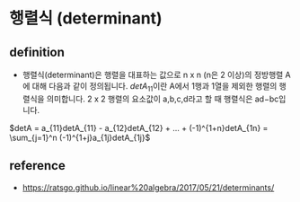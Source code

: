 # 행렬식 (determinant)

## definition

- 행렬식(determinant)은 행렬을 대표하는 값으로 n x n (n은 2 이상)의 정방행렬 A에 대해 다음과 같이 정의됩니다. $det A_{11}$이란 A에서 1행과 1열을 제외한 행렬의 행렬식을 의미합니다. 2 x 2 행렬의 요소값이 a,b,c,d라고 할 때 행렬식은 ad−bc입니다.

$detA = a_{11}detA_{11} - a_{12}detA_{12} + ... + (-1)^{1+n}detA_{1n} = \sum_{j=1}^n (-1)^{1+j}a_{1j}detA_{1j}$


## reference 

- https://ratsgo.github.io/linear%20algebra/2017/05/21/determinants/

